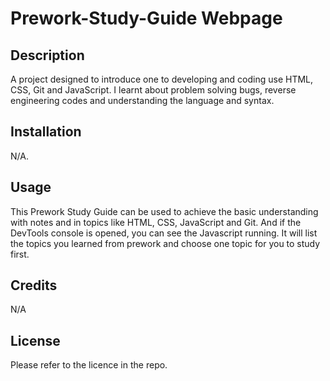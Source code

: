 # Prework-Study-Guide Webpage

## Description
A project designed to introduce one to developing and coding use HTML, CSS, Git and JavaScript. I learnt about problem solving bugs, reverse engineering codes and understanding the language and syntax.
 
## Installation
N/A.

## Usage
This Prework Study Guide can be used to achieve the basic understanding with notes and in topics like HTML, CSS, JavaScript and Git. And if the DevTools console is opened, you can see the Javascript running. It will list the topics you learned from prework and choose one topic for you to study first.

## Credits
N/A

## License
Please refer to the licence in the repo.
